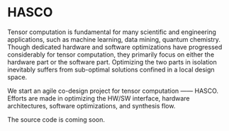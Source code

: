 # HASCO

Tensor computation is fundamental for many scientific and engineering applications, such as machine learning, data mining, quantum chemistry. Though dedicated hardware and software optimizations have progressed considerably for tensor computation, they primarily focus on either the hardware part or the software part. Optimizing the two parts in isolation inevitably suffers from sub-optimal solutions confined in a local design space. 

We start an agile co-design project for tensor computation —— HASCO. Efforts are made in optimizing the HW/SW interface, hardware architectures, software optimizations, and synthesis flow.

The source code is coming soon.
